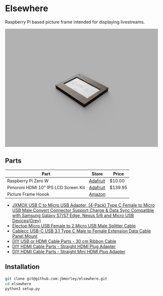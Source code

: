 # Elsewhere

Raspberry Pi based picture frame intended for displaying livestreams.

![Render](images/render.png)

## Parts

| **Part**                             | **Store**                                               | **Price** |
| ------------------------------------ | ------------------------------------------------------- | --------- |
| Raspberry Pi Zero W                  | [Adafruit](https://www.adafruit.com/product/3400)       | $10.00    |
| Pimoroni HDMI 10" IPS LCD Screen Kit | [Adafruit](https://www.adafruit.com/product/4337)       | $139.95   |
| Picture Frame Hoook                  | [Amazon](https://www.amazon.com/gp/product/B07GLCXVZZ/) |           |


- [JXMOX USB C to Micro USB Adapter, (4-Pack) Type C Female to Micro USB Male Convert Connector Support Charge & Data Sync Compatible with Samsung Galaxy S7/S7 Edge, Nexus 5/6 and Micro USB Devices(Grey)](https://www.amazon.com/gp/product/B07GH5KJH2/)
- [Electop Micro USB Female to 2 Micro USB Male Splitter Cable](https://www.amazon.com/gp/product/B017OPOG58/)
- [Cablecc USB-C USB 3.1 Type C Male to Female Extension Data Cable Panel Mount](https://www.ebay.com/itm/143134180140)
- [DIY USB or HDMI Cable Parts - 30 cm Ribbon Cable](https://www.adafruit.com/product/3562)
- [DIY HDMI Cable Parts - Straight HDMI Plug Adapter](https://www.adafruit.com/product/3548)
- [DIY HDMI Cable Parts - Straight Mini HDMI Plug Adapter](https://www.adafruit.com/product/3552)

## Installation

```bash
git clone git@github.com:jbmorley/elsewhere.git
cd elsewhere
python3 setup.py
```

